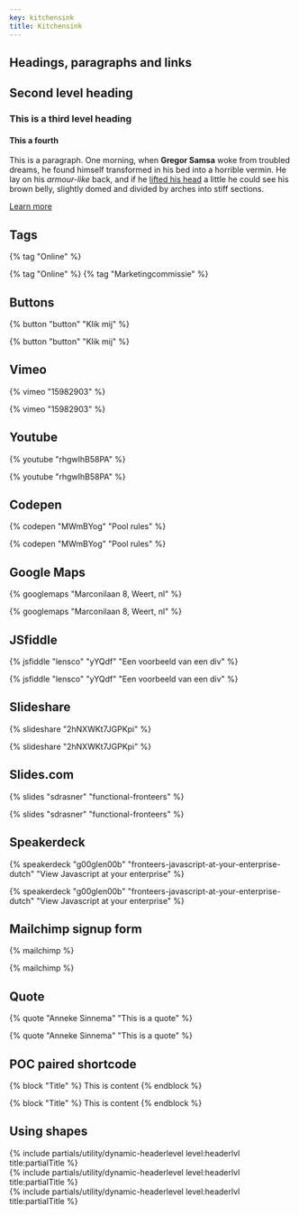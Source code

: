 ```yaml
---
key: kitchensink
title: Kitchensink
---
```


## Headings, paragraphs and links

## Second level heading

### This is a third level heading

#### This a fourth

This is a paragraph. One morning, when **Gregor Samsa** woke from troubled dreams, he found himself transformed in his bed into a horrible vermin. He lay on his _armour-like_ back, and if he [lifted his head](#) a little he could see his brown belly, slightly domed and divided by arches into stiff sections.

[Learn more](https://fronteers.nl)

## Tags

\{\% tag "Online" \%\}

{% tag "Online" %}
{% tag "Marketingcommissie" %}

## Buttons

\{\% button "button" "Klik mij" \%\}

{% button "button" "Klik mij" %}


## Vimeo

\{\% vimeo "15982903" \%\}

{% vimeo "15982903" %}


## Youtube

\{\% youtube "rhgwIhB58PA" \%\}

{% youtube "rhgwIhB58PA" %}


## Codepen

\{\% codepen "MWmBYog" "Pool rules" \%\}

{% codepen "MWmBYog" "Pool rules" %}



## Google Maps

\{\% googlemaps "Marconilaan 8, Weert, nl" \%\}

{% googlemaps "Marconilaan 8, Weert, nl" %}


## JSfiddle

\{\% jsfiddle "lensco" "yYQdf" "Een voorbeeld van een div" \%\}

{% jsfiddle "lensco" "yYQdf" "Een voorbeeld van een div" %}


## Slideshare

\{\% slideshare "2hNXWKt7JGPKpi" \%\}

{% slideshare "2hNXWKt7JGPKpi" %}


## Slides.com

\{\% slides "sdrasner" "functional-fronteers" \%\}

{% slides "sdrasner" "functional-fronteers" %}

## Speakerdeck

\{\% speakerdeck "g00glen00b" "fronteers-javascript-at-your-enterprise-dutch" "View Javascript at your enterprise" \%\}

{% speakerdeck "g00glen00b" "fronteers-javascript-at-your-enterprise-dutch" "View Javascript at your enterprise" %}

## Mailchimp signup form

\{\% mailchimp \%\}

{% mailchimp %}

## Quote

\{\% quote "Anneke Sinnema" "This is a quote" \%\}

{% quote "Anneke Sinnema" "This is a quote" %}


## POC paired shortcode

\{\% block "Title" \%\}
This is content
\{\% endblock \%\}

{% block "Title" %}
This is content
{% endblock %}

## Using shapes

<section class="inner-wrapper">
    <div class="greater-than-bg">
        {% include partials/utility/dynamic-headerlevel level:headerlvl title:partialTitle %}
    </div>
    <div class="curly-braces-bg">
        {% include partials/utility/dynamic-headerlevel level:headerlvl title:partialTitle %}
    </div>
    <div class="parentheses-bg">
        {% include partials/utility/dynamic-headerlevel level:headerlvl title:partialTitle %}
    </div>
</section>
